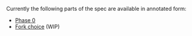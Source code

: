 Currently the following parts of the spec are available in annotated form:

* [Phase 0](./phase0.md)
* [Fork choice](./forkchoice.md) (WIP)

